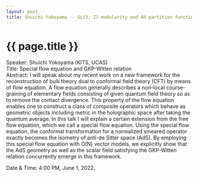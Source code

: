 ```yaml
---
layout: post
title: Shuichi Yokoyama -- SL(3, Z) modularity and 4d partition functions
---
```


{{ page.title }}
================

Speaker: Shuichi Yokoyama (KITS, UCAS)  
Title: Special flow equation and GKP-Witten relation  
Abstract: I will speak about my recent work on a new framework for the reconstruction of bulk theory dual to conformal field theory (CFT) by means of flow equation. A flow equation generally describes a non-local course-graining of elementary fields consisting of given quantum field theory so as to remove the contact divergence. This property of the flow equation enables one to construct a class of composite operators which behave as geometric objects including metric in the holographic space after taking the quantum average. In this talk I will explain a certain extension from the free flow equation, which we call a special flow equation. Using the special flow equation, the conformal transformation for a normalized smeared operator exactly becomes the isometry of anti-de Sitter space (AdS). By employing this special flow equation with O(N) vector models, we explicitly show that the AdS geometry as well as the scalar field satisfying the GKP-Witten relation concurrently emerge in this framework.  

Date & Time: 4:00 PM, June 1, 2022.
